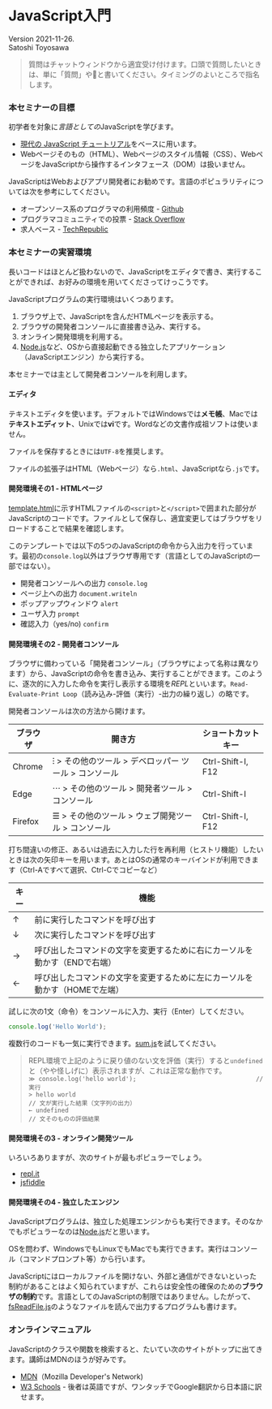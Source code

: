 # JavaScript入門

Version 2021-11-26.  
Satoshi Toyosawa

> 質問はチャットウィンドウから適宜受け付けます。口頭で質問したいときは、単に「質問」や🙋と書いてください。タイミングのよいところで指名します。

### 本セミナーの目標

初学者を対象に*言語としての*JavaScriptを学びます。

- [現代の JavaScript チュートリアル](https://ja.javascript.info/)をベースに用います。
- Webページそのもの（HTML）、Webページのスタイル情報（CSS）、WebページをJavaScriptから操作するインタフェース（DOM）は扱いません。

JavaScriptはWebおよびアプリ開発者にお勧めです。言語のポピュラリティについては次を参考にしてください。

- オープンソース系のプログラマの利用頻度 - [Github](https://madnight.github.io/githut/)
- プログラマコミュニティでの投票 - [Stack Overflow](https://insights.stackoverflow.com/survey/2021)
- 求人ベース - [TechRepublic](https://www.techrepublic.com/article/the-essential-10-programming-languages-developers-need-to-know-this-year/)


### 本セミナーの実習環境

長いコードはほとんど扱わないので、JavaScriptをエディタで書き、実行することができれば、お好みの環境を用いてくださってけっこうです。

JavaScriptプログラムの実行環境はいくつあります。

1. ブラウザ上で、JavaScriptを含んだHTMLページを表示する。
2. ブラウザの開発者コンソールに直接書き込み、実行する。
3. オンライン開発環境を利用する。
4. [Node.js](https://nodejs.org/ja/)など、OSから直接起動できる独立したアプリケーション（JavaScriptエンジン）から実行する。

本セミナーでは主として開発者コンソールを利用します。

#### エディタ

テキストエディタを使います。デフォルトではWindowsでは**メモ帳**、Macでは**テキストエディット**、Unixでは**vi**です。Wordなどの文書作成祖ソフトは使いません。

ファイルを保存するときには`UTF-8`を推奨します。

ファイルの拡張子はHTML（Webページ）なら`.html`、JavaScriptなら`.js`です。

#### 開発環境その1 - HTMLページ

[template.html](./codes/template.html)に示すHTMLファイルの`<script>`と`</script>`で囲まれた部分がJavaScriptのコードです。ファイルとして保存し、適宜変更してはブラウザをリロードすることで結果を確認します。

このテンプレートでは以下の5つのJavaScriptの命令から入出力を行っています。最初の`console.log`以外はブラウザ専用です（言語としてのJavaScriptの一部ではない）。

- 開発者コンソールへの出力 `console.log`
- ページ上への出力 `document.writeln`
- ポップアップウィンドウ `alert`
- ユーザ入力 `prompt`
- 確認入力（yes/no) `confirm`

#### 開発環境その2 - 開発者コンソール

ブラウザに備わっている「開発者コンソール」（ブラウザによって名称は異なります）から、JavaScriptの命令を書き込み、実行することができます。このように、逐次的に入力した命令を実行し表示する環境を*REPL*といいます。`Read-Evaluate-Print Loop`（読み込み-評価（実行）-出力の繰り返し）の略です。

開発者コンソールは次の方法から開けます。

ブラウザ | 開き方 | ショートカットキー
------|-----|-----
Chrome | ⁝ > その他のツール > デベロッパー ツール > コンソール | Ctrl-Shift-I, F12
Edge | ⋯ > その他のツール > 開発者ツール > コンソール | Ctrl-Shift-I
Firefox | ☰ > その他のツール > ウェブ開発ツール > コンソール | Ctrl-Shift-I, F12

打ち間違いの修正、あるいは過去に入力した行を再利用（ヒストリ機能）したいときは次の矢印キーを用います。あとはOSの通常のキーバインドが利用できます（Ctrl-Aですべて選択、Ctrl-Cでコピーなど）

キー | 機能
----|-----
↑ | 前に実行したコマンドを呼び出す
↓ | 次に実行したコマンドを呼び出す
→ | 呼び出したコマンドの文字を変更するために右にカーソルを動かす（ENDで右端）
← | 呼び出したコマンドの文字を変更するために左にカーソルを動かす（HOMEで左端）

試しに次の1文（命令）をコンソールに入力、実行（Enter）してください。

```JavaScript
console.log('Hello World');
```

複数行のコードも一気に実行できます。[sum.js](./codes/sum.js)を試してください。

> REPL環境で上記のように戻り値のない文を評価（実行）すると`undefined`と（やや怪しげに）表示されますが、これは正常な動作です。  
`≫ console.log('hello world');                                 // 実行`  
`> hello world                                                    // 文が実行した結果（文字列の出力）`  
`← undefined                                                    // 文そのものの評価結果`  

#### 開発環境その3 - オンライン開発ツール

いろいろありますが、次のサイトが最もポピュラーでしょう。

- [repl.it](https://replit.com/)
- [jsfiddle](https://jsfiddle.net/)

#### 開発環境その4 - 独立したエンジン

JavaScriptプログラムは、独立した処理エンジンからも実行できます。そのなかでもポピュラーなのは[Node.js](https://nodejs.org/ja/)だと思います。

OSを問わず、WindowsでもLinuxでもMacでも実行できます。実行はコンソール（コマンドプロンプト等）から行います。

JavaScriptにはローカルファイルを開けない、外部と通信ができないといった制約があることはよく知られていますが、これらは安全性の確保のための**ブラウザの制約**です。言語としてのJavaScriptの制限ではありません。したがって、[fsReadFile.js](./codes/fsReadFile.js)のようなファイルを読んで出力するプログラムも書けます。


### オンラインマニュアル

JavaScriptのクラスや関数を検索すると、たいてい次のサイトがトップに出てきます。講師はMDNのほうが好みです。

 - [MDN](https://developer.mozilla.org/ja/docs/Web/JavaScript)（Mozilla Developer's Network)
 - [W3 Schools](https://www.w3schools.com/jsref) - 後者は英語ですが、ワンタッチでGoogle翻訳から日本語に訳せます。
